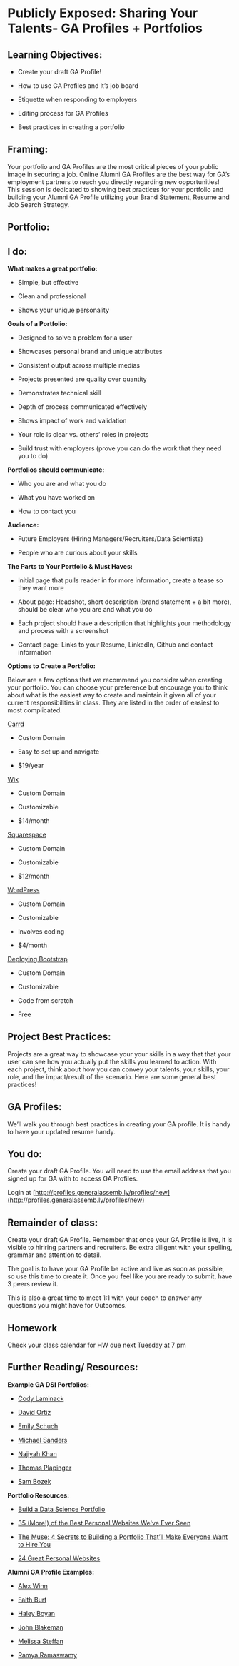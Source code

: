 # Publicly Exposed: Sharing Your Talents- GA Profiles + Portfolios

## Learning Objectives:

* Create your draft GA Profile!

* How to use GA Profiles and it’s job board

* Etiquette when responding to employers

* Editing process for GA Profiles

* Best practices in creating a portfolio 

## Framing: 

Your portfolio and GA Profiles are the most critical pieces of your public image in securing a job. Online Alumni GA Profiles are the best way for GA’s employment partners to reach you directly regarding new opportunities! This session is dedicated to showing best practices for your portfolio and building your Alumni GA Profile utilizing your Brand Statement, Resume and Job Search Strategy. 

## Portfolio:

## I do: 

**What makes a great portfolio:**

* Simple, but effective

* Clean and professional

* Shows your unique personality

**Goals of a Portfolio:**

* Designed to solve a problem for a user

* Showcases personal brand and unique attributes

* Consistent output across multiple medias

* Projects presented are quality over quantity

* Demonstrates technical skill

* Depth of process communicated effectively

* Shows impact of work and validation

* Your role is clear vs. others’ roles in projects

* Build trust with employers (prove you can do the work that they need you to do)

**Portfolios should communicate:**

* Who you are and what you do

* What you have worked on

* How to contact you

**Audience:**

* Future Employers (Hiring Managers/Recruiters/Data Scientists)

* People who are curious about your skills

**The Parts to Your Portfolio & Must Haves:**

* Initial page that pulls reader in for more information, create a tease so they want more

* About page: Headshot, short description (brand statement + a bit more), should be clear who you are and what you do

* Each project should have a description that highlights your methodology and process with a screenshot

* Contact page: Links to your Resume, LinkedIn, Github and contact information

**Options to Create a Portfolio:**

Below are a few options that we recommend you consider when creating your portfolio. You can choose your preference but encourage you to think about what is the easiest way to create and maintain it given all of your current responsibilities in class. They are listed in the order of easiest to most complicated.

[Carrd](https://carrd.co/)

* Custom Domain

* Easy to set up and navigate

* $19/year

[Wix](https://www.wix.com/)

* Custom Domain

* Customizable

* $14/month

[Squarespace](https://www.squarespace.com/)

* Custom Domain

* Customizable

* $12/month

[WordPress](https://wordpress.com/)

* Custom Domain

* Customizable

* Involves coding

* $4/month

[Deploying Bootstrap](https://github.com/josephofiowa/GWDATA/blob/master/deploy-bootstrap/readme.md)

* Custom Domain

* Customizable

* Code from scratch

* Free

## Project Best Practices:
Projects are a great way to showcase your your skills in a way that that your user can see how you actually put the skills you learned to action.  With each project, think about how you can convey your talents, your skills, your role, and the impact/result of the scenario.  Here are some general best practices!  

## GA Profiles:

We’ll walk you through best practices in creating your GA profile. It is handy to have your updated resume handy.

## You do: 

Create your draft GA Profile.  You will need to use the email address that you signed up for GA with to access GA Profiles.

Login at [http://profiles.generalassemb.ly/profiles/new](http://profiles.generalassemb.ly/profiles/new)


## Remainder of class:

Create your draft GA Profile. Remember that once your GA Profile is live, it is visible to hiriring partners and recruiters. Be extra diligent with your spelling, grammar and attention to detail. 

The goal is to have your GA Profile be active and live as soon as possible, so use this time to create it.  Once you feel like you are ready to submit, have 3 peers review it. 

This is also a great time to meet 1:1 with your coach to answer any questions you might have for Outcomes. 


## Homework 

Check your class calendar for HW due next Tuesday at 7 pm


## Further Reading/ Resources:

**Example GA DSI Portfolios:**

* [Cody Laminack](https://www.codylaminack.com/)

* [David Ortiz](https://ortizdav18.github.io/My_Website/)

* [Emily Schuch](http://www.emilyschuch.com/)

* [Michael Sanders](https://michaeljsanders.com/portfolio/)

* [Najiyah Khan](https://github.com/NKhan121/Portfolio)

* [Thomas Plapinger](https://www.thomasplapinger.com/)

* [Sam Bozek](https://sambozek.github.io/capstone.html#capstone)

**Portfolio Resources:**

* [Build a Data Science Portfolio](https://www.dataquest.io/blog/build-a-data-science-portfolio/)

* [35 (More!) of the Best Personal Websites We've Ever Seen](https://www.themuse.com/advice/35-more-of-the-best-personal-websites-weve-ever-seen?utm_source=Sailthru&utm_medium=email&utm_campaign=35%20%28More%21%29%20of%20the%20Best%20Personal%20Websites%20We%27ve%20Ever%20Seen&utm_term=Daily%20Email%20List)

* [The Muse: 4 Secrets to Building a Portfolio That’ll Make Everyone Want to Hire You](https://www.themuse.com/advice/4-secrets-to-building-a-portfolio-thatll-make-everyone-want-to-hire-you?utm_source=Sailthru&utm_medium=email&utm_term=Daily%20Email%20List&utm_campaign=4%20Secrets%20to%20Building%20a%20Portfolio%20That%27ll%20Make%20Everyone%20Want%20to%20Hire%20You)

* [24 Great Personal Websites](https://www.themuse.com/advice/our-24-favorite-onepage-personal-websites-will-inspire-you-to-make-your-own)


**Alumni GA Profile Examples:** 

* [Alex Winn](https://profiles.generalassemb.ly/profiles/alex-winn)

* [Faith Burt](https://profiles.generalassemb.ly/faith-burt)

* [Haley Boyan](https://profiles.generalassemb.ly/profiles/hboyan)

* [John Blakeman](https://profiles.generalassemb.ly/john-blakeman)

* [Melissa Steffan](https://profiles.generalassemb.ly/melissa-steffan)

* [Ramya Ramaswamy](https://profiles.generalassemb.ly/profiles/ramya-ramaswamy)


